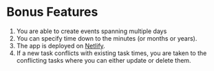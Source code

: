 # Bonus Features

1. You are able to create events spanning multiple days
2. You can specify time down to the minutes (or months or years).
3. The app is deployed on [Netlify](https://dts-rk.netlify.app/).
4. If a new task conflicts with existing task times, you are taken to the conflicting tasks where you can either update or delete them.
